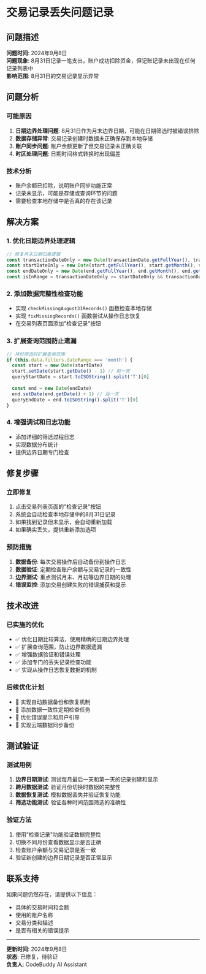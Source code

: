 # 交易记录丢失问题记录

## 问题描述
**问题时间**: 2024年9月8日  
**问题现象**: 8月31日记录一笔支出，账户成功扣除资金，但记账记录未出现在任何记录列表中  
**影响范围**: 8月31日的交易记录显示异常  

## 问题分析

### 可能原因
1. **日期边界处理问题**: 8月31日作为月末边界日期，可能在日期筛选时被错误排除
2. **数据存储异常**: 交易记录创建时数据未正确保存到本地存储
3. **账户同步问题**: 账户余额更新了但交易记录未正确关联
4. **时区处理问题**: 日期时间格式转换时出现偏差

### 技术分析
- 账户余额已扣除，说明账户同步功能正常
- 记录未显示，可能是存储或查询环节的问题
- 需要检查本地存储中是否真的存在该记录

## 解决方案

### 1. 优化日期边界处理逻辑
```javascript
// 修复月末日期归类逻辑
const transactionDateOnly = new Date(transactionDate.getFullYear(), transactionDate.getMonth(), transactionDate.getDate())
const startDateOnly = new Date(start.getFullYear(), start.getMonth(), start.getDate())
const endDateOnly = new Date(end.getFullYear(), end.getMonth(), end.getDate())
const isInRange = transactionDateOnly >= startDateOnly && transactionDateOnly <= endDateOnly
```

### 2. 添加数据完整性检查功能
- 实现 `checkMissingAugust31Records()` 函数检查本地存储
- 实现 `fixMissingRecords()` 函数尝试从操作日志恢复
- 在交易列表页面添加"检查记录"按钮

### 3. 扩展查询范围防止遗漏
```javascript
// 月份筛选时扩展查询范围
if (this.data.filters.dateRange === 'month') {
  const start = new Date(startDate)
  start.setDate(start.getDate() - 1) // 前一天
  queryStartDate = start.toISOString().split('T')[0]
  
  const end = new Date(endDate)
  end.setDate(end.getDate() + 1) // 后一天
  queryEndDate = end.toISOString().split('T')[0]
}
```

### 4. 增强调试和日志功能
- 添加详细的筛选过程日志
- 实现数据分布统计
- 提供边界日期专门检查

## 修复步骤

### 立即修复
1. 点击交易列表页面的"检查记录"按钮
2. 系统会自动检查本地存储中的8月31日记录
3. 如果找到记录但未显示，会自动重新加载
4. 如果确实丢失，提供重新添加选项

### 预防措施
1. **数据备份**: 每次交易操作后自动备份到操作日志
2. **数据验证**: 定期检查账户余额与交易记录的一致性
3. **边界测试**: 重点测试月末、月初等边界日期的处理
4. **错误监控**: 添加交易创建失败的错误捕获和提示

## 技术改进

### 已实施的优化
- ✅ 优化日期比较算法，使用精确的日期边界处理
- ✅ 扩展查询范围，防止边界数据遗漏
- ✅ 增强数据验证和错误处理
- ✅ 添加专门的丢失记录检查功能
- ✅ 实现从操作日志恢复数据的机制

### 后续优化计划
- 🔄 实现自动数据备份和恢复机制
- 🔄 添加数据一致性定期检查任务
- 🔄 优化错误提示和用户引导
- 🔄 实现云端数据同步备份

## 测试验证

### 测试用例
1. **边界日期测试**: 测试每月最后一天和第一天的记录创建和显示
2. **跨月数据测试**: 验证月份切换时数据的完整性
3. **数据恢复测试**: 模拟数据丢失并验证恢复功能
4. **筛选功能测试**: 验证各种时间范围筛选的准确性

### 验证方法
1. 使用"检查记录"功能验证数据完整性
2. 切换不同月份查看数据显示是否正确
3. 检查账户余额与交易记录是否一致
4. 验证新创建的边界日期记录是否正常显示

## 联系支持
如果问题仍然存在，请提供以下信息：
- 具体的交易时间和金额
- 使用的账户名称
- 交易分类和描述
- 是否有相关的错误提示

---
**更新时间**: 2024年9月8日  
**状态**: 已修复，待验证  
**负责人**: CodeBuddy AI Assistant